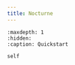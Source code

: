```yaml
---
title: Nocturne
---
```


```{toctree}
:maxdepth: 1
:hidden:
:caption: Quickstart

self
```

```{include} ../../README.md
```